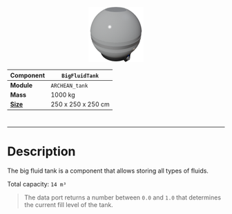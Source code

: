 <p align="center">
  <img src="BigFluidTank.png" />
</p>

|Component|`BigFluidTank`|
|---|---|
|**Module**|`ARCHEAN_tank`|
|**Mass**|1000 kg|
|[**Size**](# "Based on the component's occupancy in a fixed 25cm grid.")|250 x 250 x 250 cm|
#
---

# Description
The big fluid tank is a component that allows storing all types of fluids.

Total capacity: `14 m³`

> The data port returns a number between `0.0` and `1.0` that determines the current fill level of the tank.
